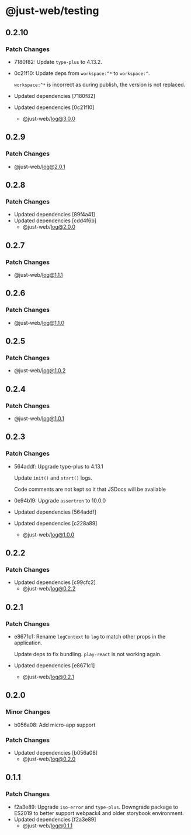 # @just-web/testing

## 0.2.10

### Patch Changes

- 7180f82: Update `type-plus` to 4.13.2.
- 0c21f10: Update deps from `workspace:^*` to `workspace:^`.

  `workspace:^*` is incorrect as during publish, the version is not replaced.

- Updated dependencies [7180f82]
- Updated dependencies [0c21f10]
  - @just-web/log@3.0.0

## 0.2.9

### Patch Changes

- @just-web/log@2.0.1

## 0.2.8

### Patch Changes

- Updated dependencies [89f4a41]
- Updated dependencies [cdd4f6b]
  - @just-web/log@2.0.0

## 0.2.7

### Patch Changes

- @just-web/log@1.1.1

## 0.2.6

### Patch Changes

- @just-web/log@1.1.0

## 0.2.5

### Patch Changes

- @just-web/log@1.0.2

## 0.2.4

### Patch Changes

- @just-web/log@1.0.1

## 0.2.3

### Patch Changes

- 564addf: Upgrade type-plus to 4.13.1

  Update `init()` and `start()` logs.

  Code comments are not kept so it that JSDocs will be available

- 0e94b19: Upgrade `assertron` to 10.0.0
- Updated dependencies [564addf]
- Updated dependencies [c228a89]
  - @just-web/log@1.0.0

## 0.2.2

### Patch Changes

- Updated dependencies [c99cfc2]
  - @just-web/log@0.2.2

## 0.2.1

### Patch Changes

- e8671c1: Rename `logContext` to `log` to match other props in the application.

  Update deps to fix bundling.
  `play-react` is not working again.

- Updated dependencies [e8671c1]
  - @just-web/log@0.2.1

## 0.2.0

### Minor Changes

- b056a08: Add micro-app support

### Patch Changes

- Updated dependencies [b056a08]
  - @just-web/log@0.2.0

## 0.1.1

### Patch Changes

- f2a3e89: Upgrade `iso-error` and `type-plus`.
  Downgrade package to ES2019 to better support webpack4 and older storybook environment.
- Updated dependencies [f2a3e89]
  - @just-web/log@0.1.1
